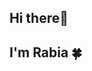 ## Hi there👋
## I'm Rabia 🍀

<!--
**rabianurozdemir/rabianurozdemir** is a ✨ _special_ ✨ repository because its `README.md` (this file) appears on your GitHub profile.

Here are some ideas to get you started:
🍀 Game Developer 
🍀 I'm currently working on Game Development and VR

-->
